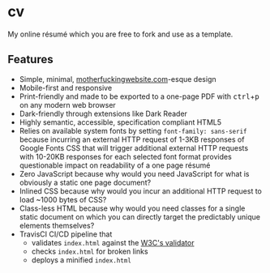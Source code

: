 # cv

My online résumé which you are free to fork and use as a template.

## Features

- Simple, minimal, [motherfuckingwebsite.com](https://motherfuckingwebsite.com/)-esque design
- Mobile-first and responsive
- Print-friendly and made to be exported to a one-page PDF with <kbd>ctrl</kbd>+<kbd>p</kbd> on any modern web browser
- Dark-friendly through extensions like Dark Reader
- Highly semantic, accessible, specification compliant HTML5
- Relies on available system fonts by setting `font-family: sans-serif` because incurring an external HTTP request of 1-3KB responses of Google Fonts CSS that will trigger additional external HTTP requests with 10-20KB responses for each selected font format provides questionable impact on readability of a one page résumé
- Zero JavaScript because why would you need JavaScript for what is obviously a static one page document?
- Inlined CSS because why would you incur an additional HTTP request to load ~1000 bytes of CSS?
- Class-less HTML because why would you need classes for a single static document on which you can directly target the predictably unique elements themselves?
- TravisCI CI/CD pipeline that
  - validates `index.html` against the [W3C's validator](https://github.com/validator/validator)
  - checks `index.html` for broken links
  - deploys a minified `index.html`
